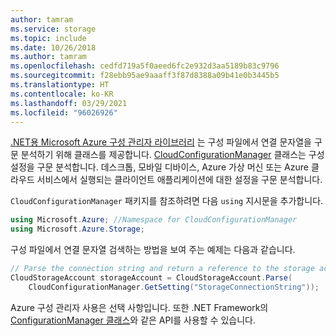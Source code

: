 ```yaml
---
author: tamram
ms.service: storage
ms.topic: include
ms.date: 10/26/2018
ms.author: tamram
ms.openlocfilehash: cedfd719a5f0aeed6fc2e932d3aa5189b83c9796
ms.sourcegitcommit: f28ebb95ae9aaaff3f87d8388a09b41e0b3445b5
ms.translationtype: HT
ms.contentlocale: ko-KR
ms.lasthandoff: 03/29/2021
ms.locfileid: "96026926"
---
```

[.NET용 Microsoft Azure 구성 관리자 라이브러리](https://www.nuget.org/packages/Microsoft.Azure.ConfigurationManager/) 는 구성 파일에서 연결 문자열을 구문 분석하기 위해 클래스를 제공합니다. [CloudConfigurationManager](/previous-versions/azure/reference/mt634650(v=azure.100)) 클래스는 구성 설정을 구문 분석합니다. 데스크톱, 모바일 디바이스, Azure 가상 머신 또는 Azure 클라우드 서비스에서 실행되는 클라이언트 애플리케이션에 대한 설정을 구문 분석합니다.

`CloudConfigurationManager` 패키지를 참조하려면 다음 `using` 지시문을 추가합니다.

```csharp
using Microsoft.Azure; //Namespace for CloudConfigurationManager
using Microsoft.Azure.Storage;
```

구성 파일에서 연결 문자열 검색하는 방법을 보여 주는 예제는 다음과 같습니다.

```csharp
// Parse the connection string and return a reference to the storage account.
CloudStorageAccount storageAccount = CloudStorageAccount.Parse(
    CloudConfigurationManager.GetSetting("StorageConnectionString"));
```

Azure 구성 관리자 사용은 선택 사항입니다. 또한 .NET Framework의 [ConfigurationManager 클래스](/dotnet/api/system.configuration.configurationmanager)와 같은 API를 사용할 수 있습니다.